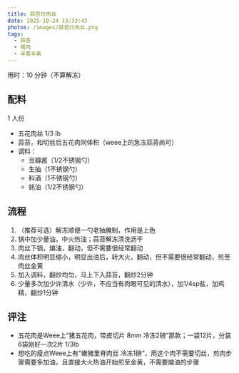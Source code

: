 ```yaml
---
title: 蒜苔炒肉丝
date: 2025-10-24 13:33:43
photos: /images/蒜苔炒肉丝.png
tags:
  - 蒜苔
  - 猪肉
  - 半荤半素
---
```


用时：10 分钟（不算解冻）

## 配料

1 人份

- 五花肉丝 1/3 lb
- 蒜苔，和切丝后五花肉同体积（weee上的急冻蒜苔尚可）
- 调料：
  - 豆瓣酱（1/2不锈钢勺）
  - 生抽（1不锈钢勺）
  - 料酒（1不锈钢勺）
  - 蚝油（1/2不锈钢勺）


<!--more-->

## 流程

1. （推荐可选）解冻顺便一勺老抽腌制，作用是上色
2. 锅中加少量油，中火热油；蒜苔解冻清洗沥干
3. 肉丝下锅，煸油，翻动，但不需要很经常翻动
4. 肉丝体积明显缩小，明显出油后，转大火，翻动，但不需要很经常翻动，煎至肉丝金黄
5. 加入调料，翻炒均匀，马上下入蒜苔，翻炒2分钟
6. 少量多次加少许清水（少许，不应当有肉眼可见的清水），加1/4sp盐，加鸡精，翻炒1分钟

## 评注

- 五花肉是Weee上“猪五花肉，带皮切片 8mm 冷冻2磅”那款；一袋12片，分装6袋刚好一次2片 1/3lb
- 想吃的瘦点Weee上有“嫩猪里脊肉丝 冷冻1磅”，用这个肉不需要切丝，煎肉步骤需要多加油，且直接大火热油开始煎至金黄，不需要煸油的步骤
